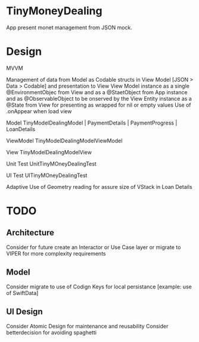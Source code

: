 # TinyMoneyDealing
App present monet management from JSON mock.

# Design
MVVM 

Management of data from Model as Codable structs in View Model [JSON > Data > Codable] and presentation to View
View Model instance as a single @EnvironmentObjec from View and as a @StaetObject from App instance and as @ObservableObject to be onserved by the View
Entity instance as a @State from View for presenting as wrapped for nil or empty values
Use of .onAppear when load view

Model
TinyModelDealingModel | PaymentDetails | PaymentProgress | LoanDetails

ViewModel
TinyModelDealingModelViewModel 

View
TinyModelDealingModelView

Unit Test
UnitTinyMOneyDealingTest

UI Test
UITinyMOneyDealingTest

Adaptive
Use of Geometry reading for assure size of VStack in Loan Details

# TODO

## Architecture
Consider for future create an Interactor or Use Case layer or migrate to VIPER for more complexity requirements
## Model
Consider migrate to use of Codign Keys for local persistance [example: use of SwiftData]
## UI Design
Consider Atomic Design for maintenance and reusability
Consider betterdecision for avoiding spaghetti
